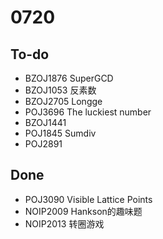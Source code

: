 # 0720

## To-do
-  BZOJ1876 SuperGCD
-  BZOJ1053 反素数
-  BZOJ2705 Longge
-  POJ3696 The luckiest number
-  BZOJ1441
-  POJ1845 Sumdiv
-  POJ2891

## Done
-  POJ3090 Visible Lattice Points
-  NOIP2009 Hankson的趣味题
-  NOIP2013 转圈游戏
